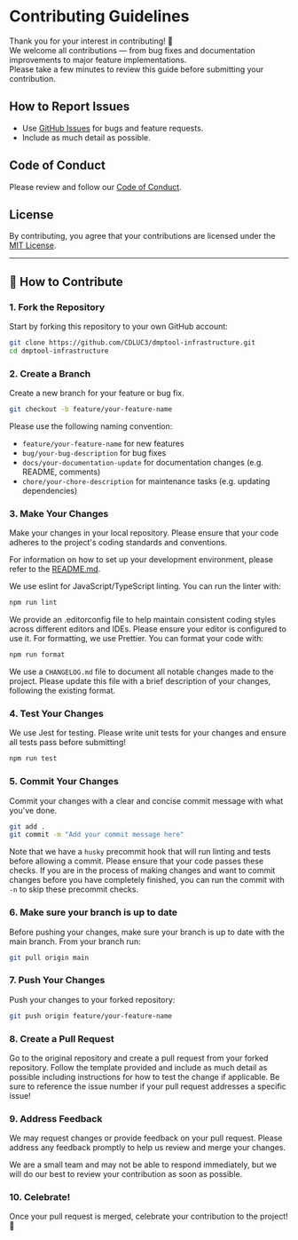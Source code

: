 # Contributing Guidelines

Thank you for your interest in contributing! 🎉  
We welcome all contributions — from bug fixes and documentation improvements to major feature implementations.  
Please take a few minutes to review this guide before submitting your contribution.

## How to Report Issues
- Use [GitHub Issues](https://github.com/CDLUC3/dmptool-infrastructure/issues) for bugs and feature requests.
- Include as much detail as possible.

## Code of Conduct
Please review and follow our [Code of Conduct](CODE_OF_CONDUCT.md).

## License
By contributing, you agree that your contributions are licensed under the [MIT License](https://github.com/CDLUC3/dmsp_backend_prototype/blob/main/LICENSE).

---

## 🧭 How to Contribute

### 1. Fork the Repository
Start by forking this repository to your own GitHub account:

```bash
git clone https://github.com/CDLUC3/dmptool-infrastructure.git
cd dmptool-infrastructure
```

### 2. Create a Branch
Create a new branch for your feature or bug fix.
```bash
git checkout -b feature/your-feature-name
```

Please use the following naming convention:
- `feature/your-feature-name` for new features
- `bug/your-bug-description` for bug fixes
- `docs/your-documentation-update` for documentation changes (e.g. README, comments)
- `chore/your-chore-description` for maintenance tasks (e.g. updating dependencies)

### 3. Make Your Changes
Make your changes in your local repository. Please ensure that your code adheres to the project's coding standards and conventions.

For information on how to set up your development environment, please refer to the [README.md](README.md).

We use eslint for JavaScript/TypeScript linting. You can run the linter with:
```bash
npm run lint
```

We provide an .editorconfig file to help maintain consistent coding styles across different editors and IDEs. Please ensure your editor is configured to use it.
For formatting, we use Prettier. You can format your code with:
```bash
npm run format
```

We use a `CHANGELOG.md` file to document all notable changes made to the project. Please update this file with a brief description of your changes, following the existing format.

### 4. Test Your Changes
We use Jest for testing. Please write unit tests for your changes and ensure all tests pass before submitting!
```bash
npm run test
```

### 5. Commit Your Changes
Commit your changes with a clear and concise commit message with what you've done.
```bash
git add .
git commit -m "Add your commit message here"
```

Note that we have a `husky` precommit hook that will run linting and tests before allowing a commit. Please ensure that your code passes these checks.
If you are in the process of making changes and want to commit changes before you have completely finished, you can run the commit with `-n` to skip these precommit checks.

### 6. Make sure your branch is up to date
Before pushing your changes, make sure your branch is up to date with the main branch. From your branch run:
```bash
git pull origin main
```

### 7. Push Your Changes
Push your changes to your forked repository:
```bash
git push origin feature/your-feature-name
```

### 8. Create a Pull Request
Go to the original repository and create a pull request from your forked repository. Follow the template provided and include as much detail as possible including instructions for how to test the change if applicable.
Be sure to reference the issue number if your pull request addresses a specific issue!

### 9. Address Feedback
We may request changes or provide feedback on your pull request. Please address any feedback promptly to help us review and merge your changes.

We are a small team and may not be able to respond immediately, but we will do our best to review your contribution as soon as possible.

### 10. Celebrate!
Once your pull request is merged, celebrate your contribution to the project! 🎉

